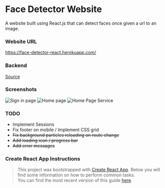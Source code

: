 #  Face Detector Website 

A website built using React.js that can detect faces once given a url to an image. 

### Website URL
https://face-detector-react.herokuapp.com/

### Backend
[Source](https://github.com/alexxbull/Face-Detector-Backend)

### Screenshots
![Sign in page](https://github.com/alexxbull/Face-Detector/blob/master/screenshots/signin-page.png)
![Home page](https://github.com/alexxbull/Face-Detector/blob/master/screenshots/home-page.png)
![Home Page Service](https://github.com/alexxbull/Face-Detector/blob/master/screenshots/home-page-service.png)

### TODO
* Implement Sessions
* Fix footer on mobile / Implement CSS grid
* ~~Fix background particles reloading on route change~~
* ~~Add loading icon / progress bar~~
* ~~Add error messages~~

### Create React App Instructions
> This project was bootstrapped with [Create React App](https://github.com/facebookincubator/create-react-app).
Below you will find some information on how to perform common tasks.<br>
You can find the most recent version of this guide [here](https://github.com/facebookincubator/create-react-app/blob/master/packages/react-scripts/template/README.md).
